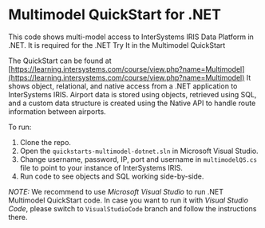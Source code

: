 # Multimodel QuickStart for .NET

This code shows multi-model access to InterSystems IRIS Data Platform in .NET. It is required for the .NET Try It in the Multimodel QuickStart

The QuickStart can be found at [https://learning.intersystems.com/course/view.php?name=Multimodel](https://learning.intersystems.com/course/view.php?name=Multimodel)
It shows object, relational, and native access from a .NET application to InterSystems IRIS. 
Airport data is stored using objects, retrieved using SQL, and a custom data structure is created using the Native API to handle route information between airports.

To run:
1. Clone the repo.
2. Open the `quickstarts-multimodel-dotnet.sln` in Microsoft Visual Studio.
3. Change username, password, IP, port and username in `multimodelQS.cs` file to point to your instance of InterSystems IRIS.
4. Run code to see objects and SQL working side-by-side.
 
*NOTE:* We recommend to use *Microsoft Visual Studio* to run .NET Multimodel QuickStart code. In case you want to run it with *Visual Studio Code*, please switch to `VisualStudioCode` branch and follow the instructions there.